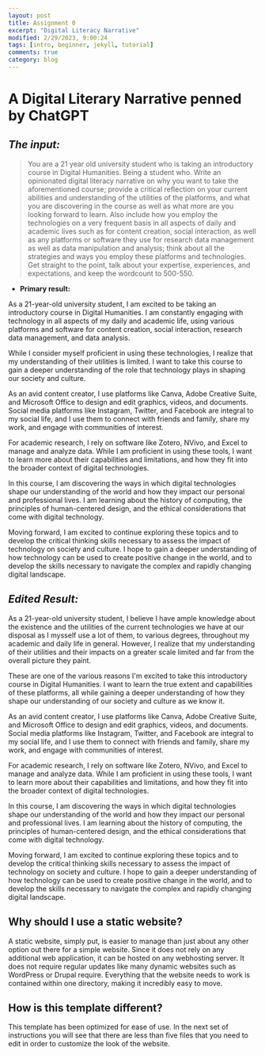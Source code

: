 ```yaml
---
layout: post
title: Assignment 0
excerpt: "Digital Literacy Narrative"
modified: 2/29/2023, 9:00:24
tags: [intro, beginner, jekyll, tutorial]
comments: true
category: blog
---
```


# **A Digital Literary Narrative penned by ChatGPT**

## *The input:*
> You are a 21 year old university student who is taking an introductory course in Digital Humanities. Being a student who. Write an opinionated digital literacy narrative on why you want to take the aforementioned course; provide a critical reflection on your current abilities and understanding of the utilities of the platforms, and what you are discovering in the course as well as what more are you looking forward to learn. Also include how you employ the technologies on a very frequent basis in all aspects of daily and academic lives such as for content creation, social interaction, as well as any platforms or software they use for research data management as well as data manipulation and analysis; think about all the strategies and ways you employ these platforms and technologies.
Get straight to the point, talk about your expertise, experiences, and expectations, and keep the wordcount to 500-550.


- **Primary result:**

As a 21-year-old university student, I am excited to be taking an introductory course in Digital Humanities. I am constantly engaging with technology in all aspects of my daily and academic life, using various platforms and software for content creation, social interaction, research data management, and data analysis.

While I consider myself proficient in using these technologies, I realize that my understanding of their utilities is limited. I want to take this course to gain a deeper understanding of the role that technology plays in shaping our society and culture.

As an avid content creator, I use platforms like Canva, Adobe Creative Suite, and Microsoft Office to design and edit graphics, videos, and documents. Social media platforms like Instagram, Twitter, and Facebook are integral to my social life, and I use them to connect with friends and family, share my work, and engage with communities of interest.

For academic research, I rely on software like Zotero, NVivo, and Excel to manage and analyze data. While I am proficient in using these tools, I want to learn more about their capabilities and limitations, and how they fit into the broader context of digital technologies.

In this course, I am discovering the ways in which digital technologies shape our understanding of the world and how they impact our personal and professional lives. I am learning about the history of computing, the principles of human-centered design, and the ethical considerations that come with digital technology.

Moving forward, I am excited to continue exploring these topics and to develop the critical thinking skills necessary to assess the impact of technology on society and culture. I hope to gain a deeper understanding of how technology can be used to create positive change in the world, and to develop the skills necessary to navigate the complex and rapidly changing digital landscape.


## *Edited Result:*

As a 21-year-old university student, I believe I have ample knowledge about the existence and the utilities of the current technologies we have at our disposal as I mysself use a lot of them, to various degrees, throughout my academic and daily life in general. However, I realize that my understanding of their utilities and their impacts on a greater scale limited and far from the overall picture they paint.

These are one of the various reasons I'm excited to take this introductory course in Digital Humanities. I want to learn the true extent and capabilities of these platforms, all while gaining a deeper understanding of how they shape our understanding of our society and culture as we know it.

As an avid content creator, I use platforms like Canva, Adobe Creative Suite, and Microsoft Office to design and edit graphics, videos, and documents. Social media platforms like Instagram, Twitter, and Facebook are integral to my social life, and I use them to connect with friends and family, share my work, and engage with communities of interest.

For academic research, I rely on software like Zotero, NVivo, and Excel to manage and analyze data. While I am proficient in using these tools, I want to learn more about their capabilities and limitations, and how they fit into the broader context of digital technologies.

In this course, I am discovering the ways in which digital technologies shape our understanding of the world and how they impact our personal and professional lives. I am learning about the history of computing, the principles of human-centered design, and the ethical considerations that come with digital technology.

Moving forward, I am excited to continue exploring these topics and to develop the critical thinking skills necessary to assess the impact of technology on society and culture. I hope to gain a deeper understanding of how technology can be used to create positive change in the world, and to develop the skills necessary to navigate the complex and rapidly changing digital landscape.



## Why should I use a static website?
A static website, simply put, is easier to manage than just about any other option out there for a simple website. Since it does not rely on any additional web application, it can be hosted on any webhosting server. It does not require regular updates like many dynamic websites such as WordPress or Drupal require. Everything that the website needs to work is contained within one directory, making it incredibly easy to move.

## How is this template different?
This template has been optimized for ease of use. In the next set of instructions you will see that there are less than five files that you need to edit in order to customize the look of the website.
